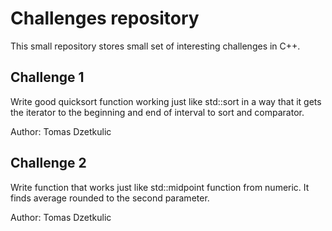 # Challenges repository

This small repository stores small set of interesting challenges in C++.

## Challenge 1

Write good quicksort function working just like std::sort in a way that it gets
the iterator to the beginning and end of interval to sort and comparator.

Author: Tomas Dzetkulic

## Challenge 2

Write function that works just like std::midpoint function from numeric. It finds
average rounded to the second parameter.

Author: Tomas Dzetkulic
